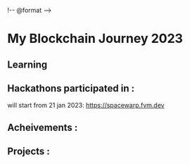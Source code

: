 <!-- @format -->

!-- @format -->

# My Blockchain Journey 2023

## Learning

## Hackathons participated in :

will start from 21 jan 2023: https://spacewarp.fvm.dev

## Acheivements :

## Projects :
